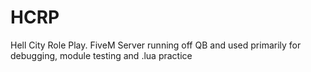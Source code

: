 # HCRP
Hell City Role Play. FiveM Server running off QB and used primarily for debugging, module testing and .lua practice
